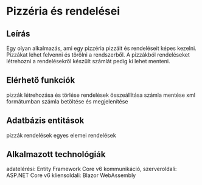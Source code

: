 # Pizzéria és rendelései
## Leírás
Egy olyan alkalmazás, ami egy pizzéria pizzáit és rendeléseit képes kezelni. Pizzákat lehet felvenni és törölni a rendszerből. A pizzákból rendeléseket létrehozni a rendelésekről készült számlát pedig ki lehet menteni.

## Elérhető funkciók
pizzák létrehozása és törlése
rendelések összeállítása
számla mentése xml formátumban
számla betöltése és megjelenítése
## Adatbázis entitások
pizzák
rendelések egyes elemei
rendelések
## Alkalmazott technológiák
adatelérési: Entity Framework Core v6
kommunikáció, szerveroldali: ASP.NET Core v6
kliensoldali: Blazor WebAssembly

